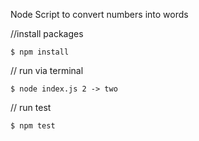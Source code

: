 Node Script to convert numbers into words

//install packages

```
$ npm install
```

// run via terminal 

```
$ node index.js 2 -> two
```

// run test 

```
$ npm test
```